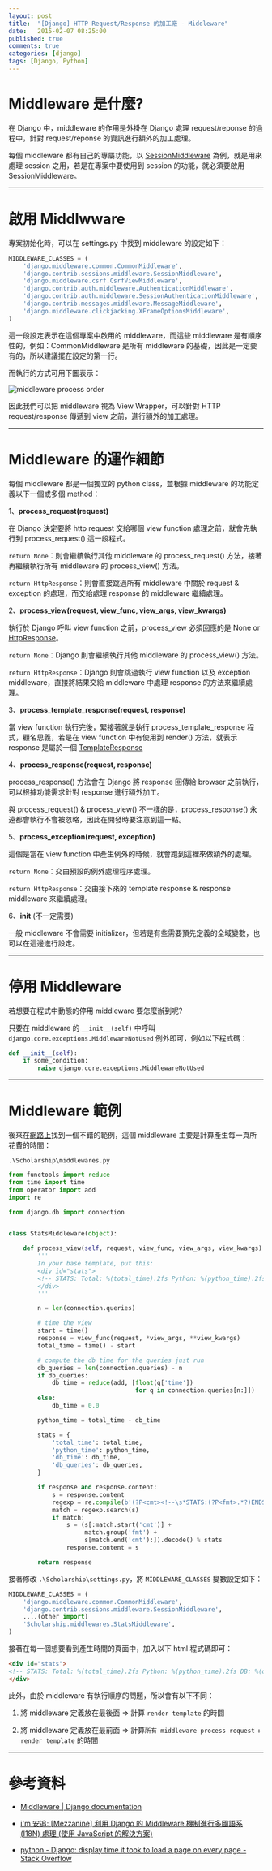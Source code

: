 ```yaml
---
layout: post
title:  "[Django] HTTP Request/Response 的加工廠 - Middleware"
date:   2015-02-07 08:25:00
published: true
comments: true
categories: [django]
tags: [Django, Python]
---
```


Middleware 是什麼?
==================

在 Django 中，middleware 的作用是外掛在 Django 處理 request/reponse 的過程中，針對 request/reponse 的資訊進行額外的加工處理。

每個 middleware 都有自己的專屬功能，以 [SessionMiddleware](https://docs.djangoproject.com/en/1.7/ref/middleware/#django.contrib.sessions.middleware.SessionMiddleware) 為例，就是用來處理 session 之用，若是在專案中要使用到 session 的功能，就必須要啟用 SessionMiddleware。

-----------------------------------

啟用 Middlwware
================

專案初始化時，可以在 settings.py 中找到 middleware 的設定如下：

``` python
MIDDLEWARE_CLASSES = (
	'django.middleware.common.CommonMiddleware',
    'django.contrib.sessions.middleware.SessionMiddleware',
    'django.middleware.csrf.CsrfViewMiddleware',
    'django.contrib.auth.middleware.AuthenticationMiddleware',
    'django.contrib.auth.middleware.SessionAuthenticationMiddleware',
    'django.contrib.messages.middleware.MessageMiddleware',
    'django.middleware.clickjacking.XFrameOptionsMiddleware',
)
```

這一段設定表示在這個專案中啟用的 middleware，而這些 middleware 是有順序性的，例如：CommonMiddleware 是所有 middleware 的基礎，因此是一定要有的，所以建議擺在設定的第一行。

而執行的方式可用下圖表示：

![middleware process order](https://docs.djangoproject.com/en/1.7/_images/middleware.svg)

因此我們可以把 middleware 視為 View Wrapper，可以針對 HTTP request/response 傳遞到 view 之前，進行額外的加工處理。

-----------------------------------

Middleware 的運作細節
=====================

每個 middleware 都是一個獨立的 python class，並根據 middleware 的功能定義以下一個或多個 method：

1、**process_request(request)**

在 Django 決定要將 http request 交給哪個 view function 處理之前，就會先執行到 process_request() 這一段程式。

`return None`：則會繼續執行其他 middleware 的 process_request() 方法，接著再繼續執行所有 middleware 的 process_view() 方法。

`return HttpResponse`：則會直接跳過所有 middleware 中關於 request & exception 的處理，而交給處理 response 的 middleware 繼續處理。

2、**process_view(request, view_func, view_args, view_kwargs)**

執行於 Django 呼叫 view function 之前，process_view 必須回應的是 None or [HttpResponse](https://docs.djangoproject.com/en/1.7/ref/request-response/#django.http.HttpResponse)。

`return None`：Django 則會繼續執行其他 middleware 的 process_view() 方法。

`return HttpResponse`：Django 則會跳過執行 view function 以及 exception middleware，直接將結果交給 middleware 中處理 response 的方法來繼續處理。

3、**process_template_response(request, response)**

當 view function 執行完後，緊接著就是執行 process_template_response 程式，顧名思義，若是在 view function 中有使用到 render() 方法，就表示 response 是屬於一個 [TemplateResponse](https://docs.djangoproject.com/en/1.7/ref/template-response/#django.template.response.TemplateResponse)

4、**process_response(request, response)**

process_response() 方法會在 Django 將 response 回傳給 browser 之前執行，可以根據功能需求針對 response 進行額外加工。

與 process_request() & process_view() 不一樣的是，process_response() 永遠都會執行不會被忽略，因此在開發時要注意到這一點。

5、**process_exception(request, exception)**

這個是當在 view function 中產生例外的時候，就會跑到這裡來做額外的處理。

`return None`：交由預設的例外處理程序處理。

`return HttpResponse`：交由接下來的 template response & response middleware 來繼續處理。

6、**__init__** (不一定需要)

一般 middleware 不會需要 initializer，但若是有些需要預先定義的全域變數，也可以在這邊進行設定。

-----------------------------------

停用 Middleware
===============

若想要在程式中動態的停用 middleware 要怎麼辦到呢?

只要在 middleware 的 `__init__(self)` 中呼叫 `django.core.exceptions.MiddlewareNotUsed` 例外即可，例如以下程式碼：

``` python
def __init__(self):
	if some_condition:
		raise django.core.exceptions.MiddlewareNotUsed
```

-----------------------------------

Middleware 範例
===============

後來在[網路上](http://stackoverflow.com/questions/17751163/django-display-time-it-took-to-load-a-page-on-every-page/17777539#17777539)找到一個不錯的範例，這個 middleware 主要是計算產生每一頁所花費的時間：

`.\Scholarship\middlewares.py`

``` python
from functools import reduce
from time import time
from operator import add
import re

from django.db import connection


class StatsMiddleware(object):

    def process_view(self, request, view_func, view_args, view_kwargs):
        '''
        In your base template, put this:
        <div id="stats">
        <!-- STATS: Total: %(total_time).2fs Python: %(python_time).2fs DB: %(db_time).2fs Queries: %(db_queries)d ENDSTATS -->
        </div>
        '''

        n = len(connection.queries)

        # time the view
        start = time()
        response = view_func(request, *view_args, **view_kwargs)
        total_time = time() - start

        # compute the db time for the queries just run
        db_queries = len(connection.queries) - n
        if db_queries:
            db_time = reduce(add, [float(q['time'])
                                   for q in connection.queries[n:]])
        else:
            db_time = 0.0

        python_time = total_time - db_time

        stats = {
            'total_time': total_time,
            'python_time': python_time,
            'db_time': db_time,
            'db_queries': db_queries,
        }

        if response and response.content:
            s = response.content
            regexp = re.compile(b'(?P<cmt><!--\s*STATS:(?P<fmt>.*?)ENDSTATS\s*-->)')
            match = regexp.search(s)
            if match:
                s = (s[:match.start('cmt')] +
                     match.group('fmt') +
                     s[match.end('cmt'):]).decode() % stats
                response.content = s

        return response
```

接著修改 `.\Scholarship\settings.py`，將 `MIDDLEWARE_CLASSES` 變數設定如下：

``` python
MIDDLEWARE_CLASSES = (
	'django.middleware.common.CommonMiddleware',
    'django.contrib.sessions.middleware.SessionMiddleware',
    ....(other import)
	'Scholarship.middlewares.StatsMiddleware',
)
```

接著在每一個想要看到產生時間的頁面中，加入以下 html 程式碼即可：

``` html
<div id="stats">
<!-- STATS: Total: %(total_time).2fs Python: %(python_time).2fs DB: %(db_time).2fs Queries: %(db_queries)d ENDSTATS -->
</div>
```

此外，由於 middleware 有執行順序的問題，所以會有以下不同：

1. 將 middleware 定義放在最後面 => 計算 `render template` 的時間

2. 將 middleware 定義放在最前面 => 計算`所有 middleware process request` + `render template` 的時間

-----------------------------------

參考資料
========

- [Middleware | Django documentation](https://docs.djangoproject.com/en/1.7/topics/http/middleware/)

- [i'm 安追: [Mezzanine] 利用 Django 的 Middleware 機制進行多國語系 (I18N) 處理 (使用 JavaScript 的解決方案)](http://www.andretw.com/2014/04/customize-your-mezzanine-with-Django-middleware-and-JavaScript-AngularJS-for-i18n-multilingual.html)

- [python - Django: display time it took to load a page on every page - Stack Overflow](http://stackoverflow.com/questions/17751163/django-display-time-it-took-to-load-a-page-on-every-page/17777539#17777539)
